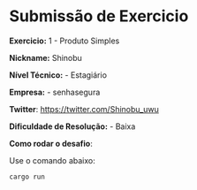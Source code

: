 # Submissão de Exercicio

**Exercicio:** 1 - Produto Simples

**Nickname:** Shinobu

**Nível Técnico:** - Estagiário

**Empresa:** - senhasegura

**Twitter**: https://twitter.com/Shinobu_uwu

**Dificuldade de Resolução:** - Baixa

**Como rodar o desafio**: 

Use o comando abaixo: 
```bash
cargo run
```

